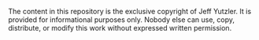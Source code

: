 The content in this repository is the exclusive copyright of Jeff Yutzler. It is provided for informational purposes only. Nobody else can use, copy, distribute, or modify this work without expressed written permission.
